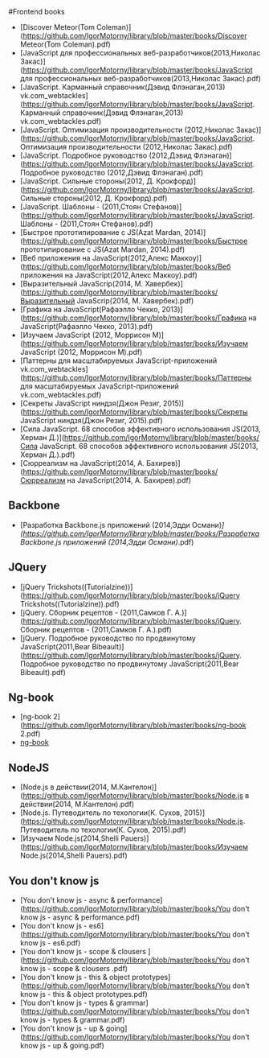 #Frontend books
 * [Discover Meteor(Tom Coleman)](https://github.com/IgorMotorny/library/blob/master/books/Discover Meteor(Tom Coleman).pdf)
* [JavaScript для профессиональных веб-разработчиков(2013,Николас Закас)](https://github.com/IgorMotorny/library/blob/master/books/JavaScript для профессиональных веб-разработчиков(2013,Николас Закас).pdf)
* [JavaScript. Карманный справочник(Дэвид Флэнаган,2013) vk.com_webtackles](https://github.com/IgorMotorny/library/blob/master/books/JavaScript. Карманный справочник(Дэвид Флэнаган,2013) vk.com_webtackles.pdf)
* [JavaScript. Оптимизация производительности (2012,Николас Закас)](https://github.com/IgorMotorny/library/blob/master/books/JavaScript. Оптимизация производительности (2012,Николас Закас).pdf)
* [JavaScript. Подробное руководство (2012,Дэвид Флэнаган)](https://github.com/IgorMotorny/library/blob/master/books/JavaScript. Подробное руководство (2012,Дэвид Флэнаган).pdf)
* [JavaScript. Сильные стороны(2012, Д. Крокфорд)](https://github.com/IgorMotorny/library/blob/master/books/JavaScript. Сильные стороны(2012, Д. Крокфорд).pdf)
* [JavaScript. Шаблоны - (2011,Стоян Стефанов)](https://github.com/IgorMotorny/library/blob/master/books/JavaScript. Шаблоны - (2011,Стоян Стефанов).pdf)
* [Быстрое прототипирование с JS(Azat Mardan, 2014)](https://github.com/IgorMotorny/library/blob/master/books/Быстрое прототипирование с JS(Azat Mardan, 2014).pdf)
* [Веб приложения на JavaScript(2012,Алекс Маккоу)](https://github.com/IgorMotorny/library/blob/master/books/Веб приложения на JavaScript(2012,Алекс Маккоу).pdf)
* [Выразительный JavaScrip(2014, М. Хавербек)](https://github.com/IgorMotorny/library/blob/master/books/Выразительный JavaScrip(2014, М. Хавербек).pdf)
* [Графика на JavaScript(Рафаэлло Чекко, 2013)](https://github.com/IgorMotorny/library/blob/master/books/Графика на JavaScript(Рафаэлло Чекко, 2013).pdf)
* [Изучаем JavaScript (2012, Моррисон М)](https://github.com/IgorMotorny/library/blob/master/books/Изучаем JavaScript (2012, Моррисон М).pdf)
* [Паттерны для масштабируемых JavaScript-приложений vk.com_webtackles](https://github.com/IgorMotorny/library/blob/master/books/Паттерны для масштабируемых JavaScript-приложений vk.com_webtackles.pdf)
* [Секреты JavaScript ниндзя(Джон Резиг, 2015)](https://github.com/IgorMotorny/library/blob/master/books/Секреты JavaScript ниндзя(Джон Резиг, 2015).pdf)
* [Сила JavaScript. 68 способов эффективного использования JS(2013, Херман Д.)](https://github.com/IgorMotorny/library/blob/master/books/Сила JavaScript. 68 способов эффективного использования JS(2013, Херман Д.).pdf)
* [Сюрреализм на JavaScript(2014, А. Бахирев)](https://github.com/IgorMotorny/library/blob/master/books/Сюрреализм на JavaScript(2014, А. Бахирев).pdf)

 ## Backbone
* [Разработка Backbone.js приложений (2014,Эдди Османи)_](https://github.com/IgorMotorny/library/blob/master/books/Разработка Backbone.js приложений (2014,Эдди Османи)_.pdf)
 ## JQuery
* [jQuery Trickshots((Tutorialzine))](https://github.com/IgorMotorny/library/blob/master/books/jQuery Trickshots((Tutorialzine)).pdf)
* [jQuery. Cборник рецептов - (2011,Самков Г. А.)](https://github.com/IgorMotorny/library/blob/master/books/jQuery. Cборник рецептов - (2011,Самков Г. А.).pdf)
* [jQuery. Подробное руководство по продвинутому JavaScript(2011,Bear Bibeault)](https://github.com/IgorMotorny/library/blob/master/books/jQuery. Подробное руководство по продвинутому JavaScript(2011,Bear Bibeault).pdf)
 ## Ng-book
* [ng-book 2](https://github.com/IgorMotorny/library/blob/master/books/ng-book 2.pdf)
* [ng-book](https://github.com/IgorMotorny/library/blob/master/books/ng-book.pdf)
 ## NodeJS
* [Node.js в действии(2014, М.Кантелон)](https://github.com/IgorMotorny/library/blob/master/books/Node.js в действии(2014, М.Кантелон).pdf)
* [Node.js. Путеводитель по техологии(К. Сухов, 2015)](https://github.com/IgorMotorny/library/blob/master/books/Node.js. Путеводитель по техологии(К. Сухов, 2015).pdf)
* [Изучаем Node.js(2014,Shelli Pauers)](https://github.com/IgorMotorny/library/blob/master/books/Изучаем Node.js(2014,Shelli Pauers).pdf)
 ## You don't know js
* [You don't know js - async & performance](https://github.com/IgorMotorny/library/blob/master/books/You don't know js - async & performance.pdf)
* [You don't know js - es6](https://github.com/IgorMotorny/library/blob/master/books/You don't know js - es6.pdf)
* [You don't know js - scope & clousers ](https://github.com/IgorMotorny/library/blob/master/books/You don't know js - scope & clousers .pdf)
* [You don't know js - this & object prototypes](https://github.com/IgorMotorny/library/blob/master/books/You don't know js - this & object prototypes.pdf)
* [You don't know js - types & grammar](https://github.com/IgorMotorny/library/blob/master/books/You don't know js - types & grammar.pdf)
* [You don't know js - up & going](https://github.com/IgorMotorny/library/blob/master/books/You don't know js - up & going.pdf)
